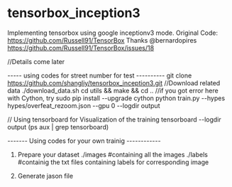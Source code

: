 # tensorbox_inception3

Implementing tensorbox using google inceptionv3 mode.
Original Code: https://github.com/Russell91/TensorBox
Thanks @bernardopires  https://github.com/Russell91/TensorBox/issues/18

//Details come later

----- using codes for street number for test ----------
git clone https://github.com/shangliy/tensorbox_inception3.git
//Download related data
./download_data.sh
cd utils && make && cd ..
//if you got error here with Cython, try sudo pip install --upgrade cython
python train.py --hypes hypes/overfeat_rezoom.json --gpu 0 --logdir output

// Using tensorboard for Visualization of the training
 tensorboard --logdir output
 (ps aux | grep tensorboard)



 ------- Using codes for your own trainig ------------
 1. Prepare your dataset
 ./images #containing all the images
 ./labels #containig the txt files containing labels for corresponding image

 2. Generate jason file
